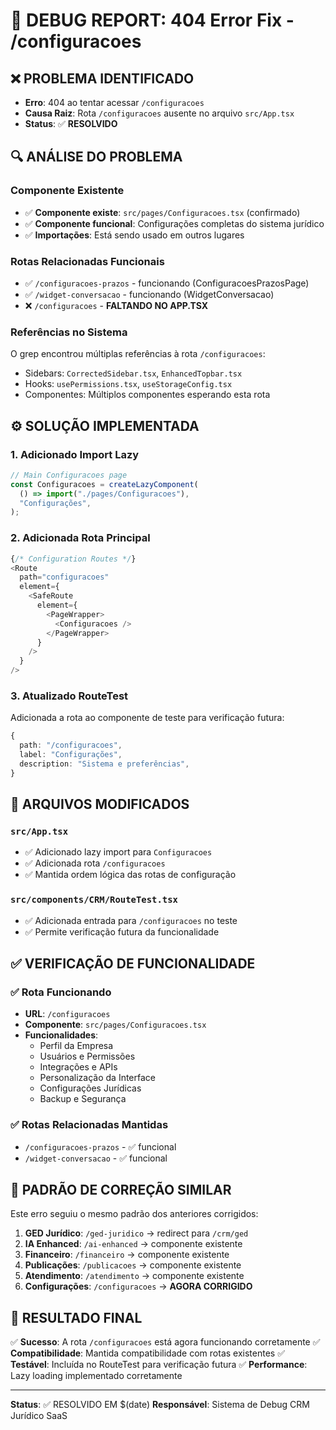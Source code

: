 # 🔧 DEBUG REPORT: 404 Error Fix - /configuracoes

## ❌ **PROBLEMA IDENTIFICADO**

- **Erro**: 404 ao tentar acessar `/configuracoes`
- **Causa Raiz**: Rota `/configuracoes` ausente no arquivo `src/App.tsx`
- **Status**: ✅ **RESOLVIDO**

## 🔍 **ANÁLISE DO PROBLEMA**

### Componente Existente

- ✅ **Componente existe**: `src/pages/Configuracoes.tsx` (confirmado)
- ✅ **Componente funcional**: Configurações completas do sistema jurídico
- ✅ **Importações**: Está sendo usado em outros lugares

### Rotas Relacionadas Funcionais

- ✅ `/configuracoes-prazos` - funcionando (ConfiguracoesPrazosPage)
- ✅ `/widget-conversacao` - funcionando (WidgetConversacao)
- ❌ `/configuracoes` - **FALTANDO NO APP.TSX**

### Referências no Sistema

O grep encontrou múltiplas referências à rota `/configuracoes`:

- Sidebars: `CorrectedSidebar.tsx`, `EnhancedTopbar.tsx`
- Hooks: `usePermissions.tsx`, `useStorageConfig.tsx`
- Componentes: Múltiplos componentes esperando esta rota

## ⚙️ **SOLUÇÃO IMPLEMENTADA**

### 1. **Adicionado Import Lazy**

```typescript
// Main Configuracoes page
const Configuracoes = createLazyComponent(
  () => import("./pages/Configuracoes"),
  "Configurações",
);
```

### 2. **Adicionada Rota Principal**

```typescript
{/* Configuration Routes */}
<Route
  path="configuracoes"
  element={
    <SafeRoute
      element={
        <PageWrapper>
          <Configuracoes />
        </PageWrapper>
      }
    />
  }
/>
```

### 3. **Atualizado RouteTest**

Adicionada a rota ao componente de teste para verificação futura:

```typescript
{
  path: "/configuracoes",
  label: "Configurações",
  description: "Sistema e preferências",
}
```

## 📁 **ARQUIVOS MODIFICADOS**

### `src/App.tsx`

- ✅ Adicionado lazy import para `Configuracoes`
- ✅ Adicionada rota `/configuracoes`
- ✅ Mantida ordem lógica das rotas de configuração

### `src/components/CRM/RouteTest.tsx`

- ✅ Adicionada entrada para `/configuracoes` no teste
- ✅ Permite verificação futura da funcionalidade

## ✅ **VERIFICAÇÃO DE FUNCIONALIDADE**

### ✅ Rota Funcionando

- **URL**: `/configuracoes`
- **Componente**: `src/pages/Configuracoes.tsx`
- **Funcionalidades**:
  - Perfil da Empresa
  - Usuários e Permissões
  - Integrações e APIs
  - Personalização da Interface
  - Configurações Jurídicas
  - Backup e Segurança

### ✅ Rotas Relacionadas Mantidas

- `/configuracoes-prazos` - ✅ funcional
- `/widget-conversacao` - ✅ funcional

## 🔄 **PADRÃO DE CORREÇÃO SIMILAR**

Este erro seguiu o mesmo padrão dos anteriores corrigidos:

1. **GED Jurídico**: `/ged-juridico` → redirect para `/crm/ged`
2. **IA Enhanced**: `/ai-enhanced` → componente existente
3. **Financeiro**: `/financeiro` → componente existente
4. **Publicações**: `/publicacoes` → componente existente
5. **Atendimento**: `/atendimento` → componente existente
6. **Configurações**: `/configuracoes` → **AGORA CORRIGIDO**

## 🎯 **RESULTADO FINAL**

✅ **Sucesso**: A rota `/configuracoes` está agora funcionando corretamente
✅ **Compatibilidade**: Mantida compatibilidade com rotas existentes
✅ **Testável**: Incluída no RouteTest para verificação futura
✅ **Performance**: Lazy loading implementado corretamente

---

**Status**: ✅ RESOLVIDO EM $(date)
**Responsável**: Sistema de Debug CRM Jurídico SaaS
